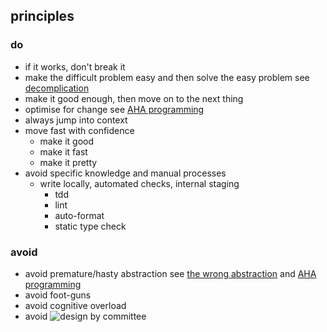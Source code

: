 ## principles

### do

- if it works, don't break it
- make the difficult problem easy and then solve the easy problem see [decomplication](https://www.nateliason.com/blog/decomplication)
- make it good enough, then move on to the next thing
- optimise for change see [AHA programming](https://kentcdodds.com/blog/aha-programming)
- always jump into context
- move fast with confidence
  - make it good
  - make it fast 
  - make it pretty
- avoid specific knowledge and manual processes
  - write locally, automated checks, internal staging
    - tdd
    - lint
    - auto-format
    - static type check

### avoid

- avoid premature/hasty abstraction see [the wrong abstraction](https://www.sandimetz.com/blog/2016/1/20/the-wrong-abstraction) and [AHA programming](https://kentcdodds.com/blog/aha-programming)
- avoid foot-guns
- avoid cognitive overload
- avoid ![design by committee](./images/design-by-committe.png)

